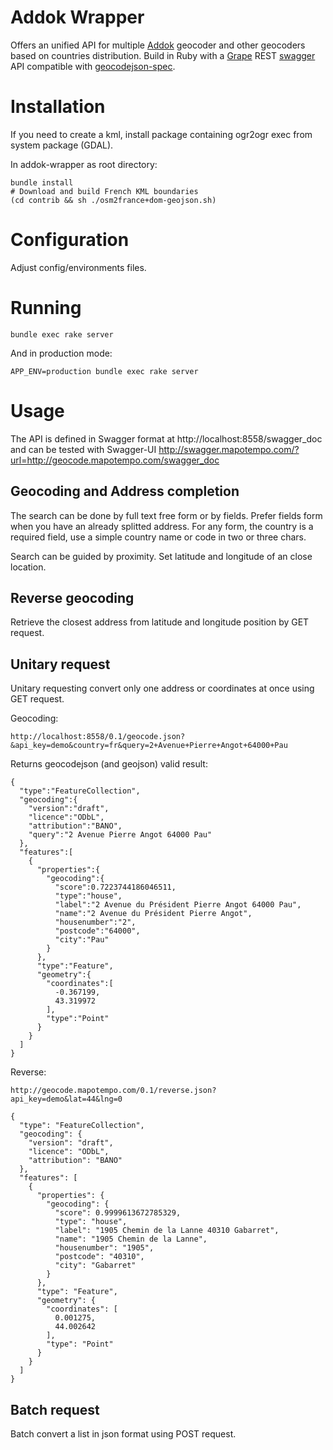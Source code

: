 Addok Wrapper
================
Offers an unified API for multiple [Addok](https://github.com/etalab/addok) geocoder and other geocoders based on countries distribution.
Build in Ruby with a [Grape](https://github.com/intridea/grape) REST [swagger](http://swagger.io/) API compatible with [geocodejson-spec](https://github.com/yohanboniface/geocodejson-spec).

Installation
============

If you need to create a kml, install package containing ogr2ogr exec from system package (GDAL).

In addok-wrapper as root directory:

```
bundle install
# Download and build French KML boundaries
(cd contrib && sh ./osm2france+dom-geojson.sh)
```


Configuration
=============

Adjust config/environments files.


Running
=======

```
bundle exec rake server
```

And in production mode:
```
APP_ENV=production bundle exec rake server
```

Usage
=====

The API is defined in Swagger format at
http://localhost:8558/swagger_doc
and can be tested with Swagger-UI
http://swagger.mapotempo.com/?url=http://geocode.mapotempo.com/swagger_doc

Geocoding and Address completion
---------------------------------
The search can be done by full text free form or by fields. Prefer fields form when you have an already splitted address. For any form, the country is a required field, use a simple country name or code in two or three chars.

Search can be guided by proximity. Set latitude and longitude of an close location.

Reverse geocoding
-----------------
Retrieve the closest address from latitude and longitude position by GET request.

Unitary request
---------------
Unitary requesting convert only one address or coordinates at once using GET request.

Geocoding:

```
http://localhost:8558/0.1/geocode.json?&api_key=demo&country=fr&query=2+Avenue+Pierre+Angot+64000+Pau
```

Returns geocodejson (and geojson) valid result:
```
{
  "type":"FeatureCollection",
  "geocoding":{
    "version":"draft",
    "licence":"ODbL",
    "attribution":"BANO",
    "query":"2 Avenue Pierre Angot 64000 Pau"
  },
  "features":[
    {
      "properties":{
        "geocoding":{
          "score":0.7223744186046511,
          "type":"house",
          "label":"2 Avenue du Président Pierre Angot 64000 Pau",
          "name":"2 Avenue du Président Pierre Angot",
          "housenumber":"2",
          "postcode":"64000",
          "city":"Pau"
        }
      },
      "type":"Feature",
      "geometry":{
        "coordinates":[
          -0.367199,
          43.319972
        ],
        "type":"Point"
      }
    }
  ]
}
```


Reverse:
```
http://geocode.mapotempo.com/0.1/reverse.json?api_key=demo&lat=44&lng=0
```

```
{
  "type": "FeatureCollection",
  "geocoding": {
    "version": "draft",
    "licence": "ODbL",
    "attribution": "BANO"
  },
  "features": [
    {
      "properties": {
        "geocoding": {
          "score": 0.9999613672785329,
          "type": "house",
          "label": "1905 Chemin de la Lanne 40310 Gabarret",
          "name": "1905 Chemin de la Lanne",
          "housenumber": "1905",
          "postcode": "40310",
          "city": "Gabarret"
        }
      },
      "type": "Feature",
      "geometry": {
        "coordinates": [
          0.001275,
          44.002642
        ],
        "type": "Point"
      }
    }
  ]
}
```

Batch request
-------------
Batch convert a list in json format using POST request.
